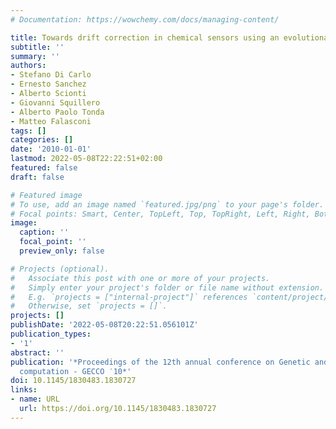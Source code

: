 ```yaml
---
# Documentation: https://wowchemy.com/docs/managing-content/

title: Towards drift correction in chemical sensors using an evolutionary strategy
subtitle: ''
summary: ''
authors:
- Stefano Di Carlo
- Ernesto Sanchez
- Alberto Scionti
- Giovanni Squillero
- Alberto Paolo Tonda
- Matteo Falasconi
tags: []
categories: []
date: '2010-01-01'
lastmod: 2022-05-08T22:22:51+02:00
featured: false
draft: false

# Featured image
# To use, add an image named `featured.jpg/png` to your page's folder.
# Focal points: Smart, Center, TopLeft, Top, TopRight, Left, Right, BottomLeft, Bottom, BottomRight.
image:
  caption: ''
  focal_point: ''
  preview_only: false

# Projects (optional).
#   Associate this post with one or more of your projects.
#   Simply enter your project's folder or file name without extension.
#   E.g. `projects = ["internal-project"]` references `content/project/deep-learning/index.md`.
#   Otherwise, set `projects = []`.
projects: []
publishDate: '2022-05-08T20:22:51.056101Z'
publication_types:
- '1'
abstract: ''
publication: '*Proceedings of the 12th annual conference on Genetic and evolutionary
  computation - GECCO ′10*'
doi: 10.1145/1830483.1830727
links:
- name: URL
  url: https://doi.org/10.1145/1830483.1830727
---
```

